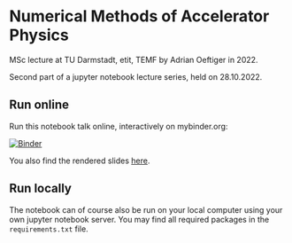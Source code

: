 # Numerical Methods of Accelerator Physics

MSc lecture at TU Darmstadt, etit, TEMF by Adrian Oeftiger in 2022.

Second part of a jupyter notebook lecture series, held on 28.10.2022.

## Run online

Run this notebook talk online, interactively on mybinder.org:

[![Binder](https://mybinder.org/badge_logo.svg)](https://mybinder.org/v2/gh/aoeftiger/TUDa-NMAP-02/v1.0)

You also find the rendered slides [here](https://aoeftiger.github.io/TUDa-NMAP-02/).

## Run locally

The notebook can of course also be run on your local computer using your own jupyter notebook server.
You may find all required packages in the `requirements.txt` file.
